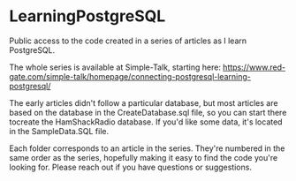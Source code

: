 # LearningPostgreSQL
Public access to the code created in a series of articles as I learn PostgreSQL.

The whole series is available at Simple-Talk, starting here:
https://www.red-gate.com/simple-talk/homepage/connecting-postgresql-learning-postgresql/

The early articles didn't follow a particular database, but most articles are based on the database in the CreateDatabase.sql file, so you can start there tocreate the HamShackRadio database. If you'd like some data, it's located in the SampleData.SQL file.

Each folder corresponds to an article in the series. They're numbered in the same order as the series, hopefully making it easy to find the code you're looking for. Please reach out if you have questions or suggestions.
